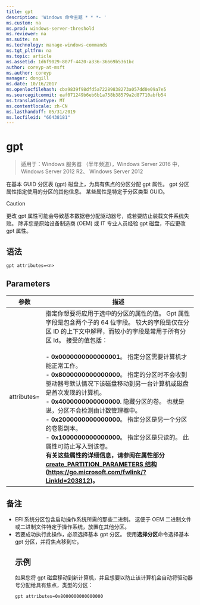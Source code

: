 ```yaml
---
title: gpt
description: 'Windows 命令主题 * * *- '
ms.custom: na
ms.prod: windows-server-threshold
ms.reviewer: na
ms.suite: na
ms.technology: manage-windows-commands
ms.tgt_pltfrm: na
ms.topic: article
ms.assetid: 1d6f9029-807f-4420-a336-36669b5361bc
author: coreyp-at-msft
ms.author: coreyp
manager: dongill
ms.date: 10/16/2017
ms.openlocfilehash: cba9839f98dfd5a72289838273a057dd0e09a7e5
ms.sourcegitcommit: eaf071249b6eb6b1a758b38579a2d87710abfb54
ms.translationtype: MT
ms.contentlocale: zh-CN
ms.lasthandoff: 05/31/2019
ms.locfileid: "66438181"
---
```

# <a name="gpt"></a>gpt

>适用于：Windows 服务器 （半年频道），Windows Server 2016 中，Windows Server 2012 R2、 Windows Server 2012

在基本 GUID 分区表 (gpt) 磁盘上，为具有焦点的分区分配 gpt 属性。  gpt 分区属性指定使用的分区的其他信息。 某些属性是特定于分区类型 GUID。

> [!CAUTION]
> 更改 gpt 属性可能会导致基本数据卷分配驱动器号，或若要防止装载文件系统失败。 除非您是原始设备制造商 (OEM) 或 IT 专业人员经验 gpt 磁盘，不应更改 gpt 属性。
> ## <a name="syntax"></a>语法
> ```
> gpt attributes=<n>
> ```
> ## <a name="parameters"></a>Parameters
> 
> |   参数    |                                                                                                                                                                                                                                                                                                                                                                                                                                                                                                                                                                                                                               描述                                                                                                                                                                                                                                                                                                                                                                                                                                                                                                                                                                                                                                |
> |----------------|--------------------------------------------------------------------------------------------------------------------------------------------------------------------------------------------------------------------------------------------------------------------------------------------------------------------------------------------------------------------------------------------------------------------------------------------------------------------------------------------------------------------------------------------------------------------------------------------------------------------------------------------------------------------------------------------------------------------------------------------------------------------------------------------------------------------------------------------------------------------------------------------------------------------------------------------------------------------------------------------------------------------------------------------------------------------------------------------------------------------------------------------------------------------------------------------------------------------------------------------------------------------------|
> | attributes=<n> | 指定你想要将应用于选中的分区的属性的值。 Gpt 属性字段是包含两个子的 64 位字段。 较大的字段是仅在分区 ID 的上下文中解释，而较小的字段是常用于所有分区 Id。 接受的值包括：<br /><br />-   **0x0000000000000001**。 指定分区需要计算机才能正常工作。<br />-   **0x8000000000000000**。 指定的分区时不会收到驱动器号默认情况下该磁盘移动到另一台计算机或磁盘是首次发现的计算机。<br />-   **0x4000000000000000**. 隐藏分区的卷。 也就是说，分区不会检测由计数管理器中。<br />-   **0x2000000000000000**。 指定分区是另一个分区的卷影副本。<br />-   **0x1000000000000000**。 指定分区是只读的。 此属性可防止写入到该卷。<br /><b />有关这些属性的详细信息，请参阅在属性部分[create_PARTITION_PARAMETERS 结构](https://go.microsoft.com/fwlink/?LinkId=203812)(<https://go.microsoft.com/fwlink/?LinkId=203812>)。 |
> 
> ## <a name="remarks"></a>备注
> - EFI 系统分区包含启动操作系统所需的那些二进制。 这便于 OEM 二进制文件或二进制文件特定于操作系统，放置在其他分区。
> - 若要成功执行此操作，必须选择基本 gpt 分区。 使用**选择分区**命令选择基本 gpt 分区，并将焦点移到它。
>   ## <a name="BKMK_examples"></a>示例
>   如果您将 gpt 磁盘移动到新计算机，并且想要以防止该计算机会自动将驱动器号分配给具有焦点，类型的分区：
>   ```
>   gpt attributes=0x8000000000000000
>   ```

